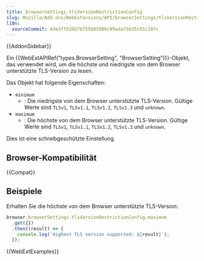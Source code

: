 ```yaml
---
title: browserSettings.tlsVersionRestrictionConfig
slug: Mozilla/Add-ons/WebExtensions/API/browserSettings/tlsVersionRestrictionConfig
l10n:
  sourceCommit: 43e3ff826b7b755b05986c99ada75635c01c187c
---
```


{{AddonSidebar}}

Ein {{WebExtAPIRef("types.BrowserSetting", "BrowserSetting")}}-Objekt, das verwendet wird, um die höchste und niedrigste von dem Browser unterstützte TLS-Version zu lesen.

Das Objekt hat folgende Eigenschaften:

- `minimum`
  - : Die niedrigste von dem Browser unterstützte TLS-Version. Gültige Werte sind `TLSv1`, `TLSv1.1`, `TLSv1.2`, `TLSv1.3` und `unknown`.
- `maximum`
  - : Die höchste von dem Browser unterstützte TLS-Version. Gültige Werte sind `TLSv1`, `TLSv1.1`, `TLSv1.2`, `TLSv1.3` und `unknown`.

Dies ist eine schreibgeschützte Einstellung.

## Browser-Kompatibilität

{{Compat}}

## Beispiele

Erhalten Sie die höchste von dem Browser unterstützte TLS-Version:

```js
browser.browserSettings.tlsVersionRestrictionConfig.maximum
  .get({})
  .then((result) => {
    console.log(`Highest TLS version supported: ${result}`);
  });
```

{{WebExtExamples}}
